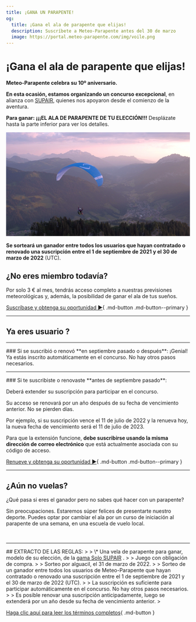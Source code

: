 ```yaml
---
title: ¡GANA UN PARAPENTE!
og:
  title: ¡Gana el ala de parapente que elijas!
  description: Suscríbete a Meteo-Parapente antes del 30 de marzo
  image: https://portal.meteo-parapente.com/img/voile.png
---
```

# ¡Gana el ala de parapente que elijas!

**Meteo-Parapente celebra su 10º aniversario.**

**En esta ocasión, estamos organizando un concurso excepcional**, en alianza con <a href="https://www.supair.com" target="_blank">SUPAIR</a>, quienes nos apoyaron desde el comienzo de la aventura.

**Para ganar: ¡¡¡EL ALA DE PARAPENTE DE TU ELECCIÓN!!!** Desplázate hasta la parte inferior para ver los detalles.

![](/img/voile.png)

**Se sorteará un ganador entre todos los usuarios que hayan contratado o renovado una suscripción entre el 1 de septiembre de 2021 y el 30 de marzo de 2022** (UTC).

## ¿No eres miembro todavía?

Por solo 3 € al mes, tendrás acceso completo a nuestras previsiones meteorológicas y, además, la posibilidad de ganar el ala de tus sueños.

[Suscríbase y obtenga su oportunidad ►](../users/contribute.md){ .md-button .md-button--primary }

<hr>

## Ya eres usuario ?

<hr>
### Si se suscribió o renovó **en septiembre pasado o después**:
¡Genial! Ya estás inscrito automáticamente en el concurso. No hay otros pasos necesarios.
<hr>
### Si te suscribiste o renovaste **antes de septiembre pasado**:


Deberá extender su suscripción para participar en el concurso.

Su acceso se renovará por un año después de su fecha de vencimiento anterior. No se pierden días.

Por ejemplo, si su suscripción vence el 11 de julio de 2022 y la renueva hoy, la nueva fecha de vencimiento será el 11 de julio de 2023.

Para que la extensión funcione, **debe suscribirse usando la misma dirección de correo electrónico** que está actualmente asociada con su código de acceso.

[Renueve y obtenga su oportunidad ►](../users/contribute.md){ .md-button .md-button--primary }
<hr>

## ¿Aún no vuelas?

¿Qué pasa si eres el ganador pero no sabes qué hacer con un parapente?

Sin preocupaciones. Estaremos súper felices de presentarte nuestro deporte. Puedes optar por cambiar el ala por un curso de iniciación al parapente de una semana, en una escuela de vuelo local.

<br>
<hr>
## EXTRACTO DE LAS REGLAS:
>
> \* Una vela de parapente para ganar, modelo de su elección, de la <a href="https://www.supair.com/voiles/#category_id_160" target="_blank">gama Solo SUPAIR</a> .
>
> Juego con obligación de compra.
>
> Sorteo por alguacil, el 31 de marzo de 2022.
>
> Sorteo de un ganador entre todos los usuarios de Meteo-Parapente que hayan contratado o renovado una suscripción entre el 1 de septiembre de 2021 y el 30 de marzo de 2022 (UTC).
>
> La suscripción es suficiente para participar automáticamente en el concurso. No hay otros pasos necesarios.
>
> Es posible renovar una suscripción anticipadamente, luego se extenderá por un año desde su fecha de vencimiento anterior.
>

[Haga clic aquí para leer los términos completos](terms.md){ .md-button }
